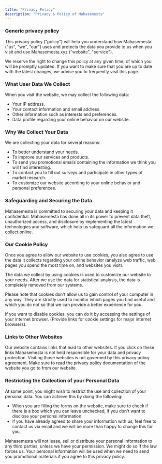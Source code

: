 ```yaml
---
title: "Privacy Policy"
description: "Privacy & Policy of Mahasemesta"
---
```


### Generic privacy policy

This privacy policy ("policy") will help you understand how Mahasemesta ("us", "we", "our") uses and protects the data you provide to us when you visit and use Mahasemesta.xyz ("website", "service").

We reserve the right to change this policy at any given time, of which you will be promptly updated. If you want to make sure that you are up to date with the latest changes, we advise you to frequently visit this page.

### What User Data We Collect

When you visit the website, we may collect the following data:

- Your IP address.
- Your contact information and email address.
- Other information such as interests and preferences.
- Data profile regarding your online behavior on our website.

### Why We Collect Your Data

We are collecting your data for several reasons:

- To better understand your needs.
- To improve our services and products.
- To send you promotional emails containing the information we think you will find interesting.
- To contact you to fill out surveys and participate in other types of market research.
- To customize our website according to your online behavior and personal preferences.

### Safeguarding and Securing the Data

Mahasemesta is committed to securing your data and keeping it confidential. Mahasemesta has done all in its power to prevent data theft, unauthorized access, and disclosure by implementing the latest technologies and software, which help us safeguard all the information we collect online.

### Our Cookie Policy

Once you agree to allow our website to use cookies, you also agree to use the data it collects regarding your online behavior (analyze web traffic, web pages you spend the most time on, and websites you visit).

The data we collect by using cookies is used to customize our website to your needs. After we use the data for statistical analysis, the data is completely removed from our systems.

Please note that cookies don't allow us to gain control of your computer in any way. They are strictly used to monitor which pages you find useful and which you do not so that we can provide a better experience for you.

If you want to disable cookies, you can do it by accessing the settings of your internet browser. (Provide links for cookie settings for major internet browsers).

### Links to Other Websites

Our website contains links that lead to other websites. If you click on these links Mahasemesta is not held responsible for your data and privacy protection. Visiting those websites is not governed by this privacy policy agreement. Make sure to read the privacy policy documentation of the website you go to from our website.

### Restricting the Collection of your Personal Data

At some point, you might wish to restrict the use and collection of your personal data. You can achieve this by doing the following:

- When you are filling the forms on the website, make sure to check if there is a box which you can leave unchecked, if you don't want to disclose your personal information.
- If you have already agreed to share your information with us, feel free to contact us via email and we will be more than happy to change this for you.

Mahasemesta will not lease, sell or distribute your personal information to any third parties, unless we have your permission. We might do so if the law forces us. Your personal information will be used when we need to send you promotional materials if you agree to this privacy policy.